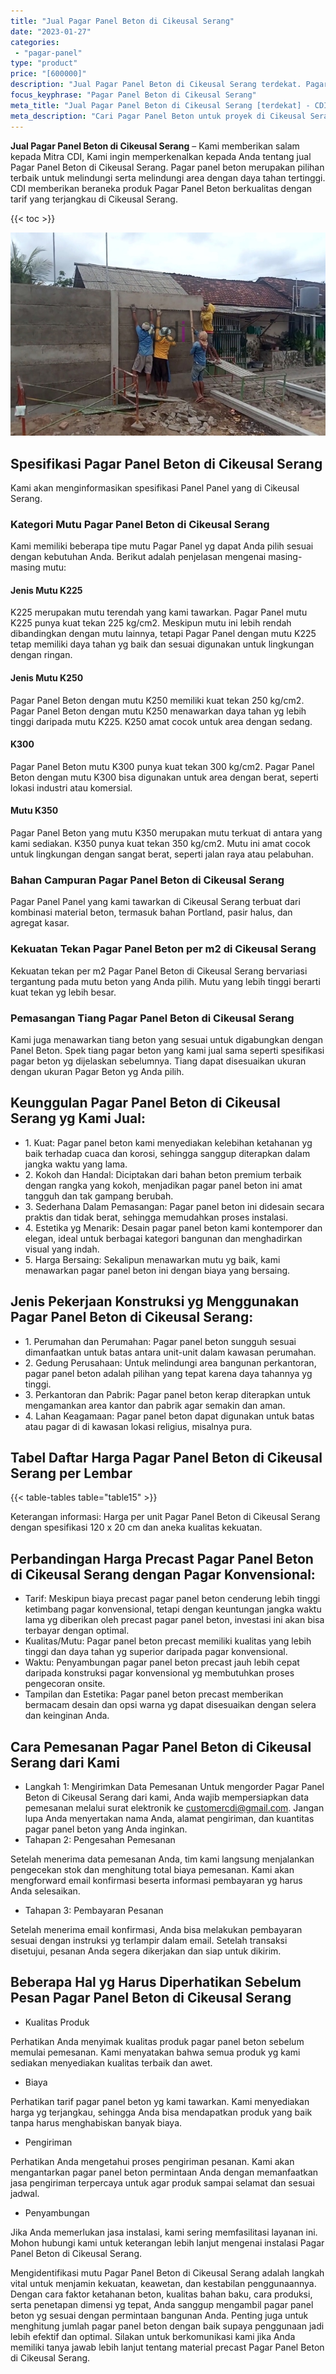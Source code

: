 ```yaml
---
title: "Jual Pagar Panel Beton di Cikeusal Serang"
date: "2023-01-27"
categories:
 - "pagar-panel"
type: "product"
price: "[600000]"
description: "Jual Pagar Panel Beton di Cikeusal Serang terdekat. Pagar Panel Beton ini biasanya diaplikasikan dalam pekerjaan pembangunan sebagai pagar pengamanan yang kuat dan tahan lama. Kontak kami untuk mendapatkan lebih lanjut."
focus_keyphrase: "Pagar Panel Beton di Cikeusal Serang"
meta_title: "Jual Pagar Panel Beton di Cikeusal Serang [terdekat] - CDI"
meta_description: "Cari Pagar Panel Beton untuk proyek di Cikeusal Serang? Kami memiliki Pagar Panel Beton berkualitas untuk pembatas lahan. Dapatkan penawaran terbaik sekarang."
---
```


**Jual Pagar Panel Beton di Cikeusal Serang** – Kami memberikan salam kepada Mitra CDI, Kami ingin memperkenalkan kepada Anda tentang jual Pagar Panel Beton di Cikeusal Serang. Pagar panel beton merupakan pilihan terbaik untuk melindungi serta melindungi area dengan daya tahan tertinggi. CDI memberikan beraneka produk Pagar Panel Beton berkualitas dengan tarif yang terjangkau di Cikeusal Serang.

{{< toc >}}

![Jual Pagar Panel Beton di Cikeusal Serang](/images/pagar-panel/pagar-panel-22.jpg)

## Spesifikasi Pagar Panel Beton di Cikeusal Serang

Kami akan menginformasikan spesifikasi Panel Panel yang di Cikeusal Serang.

### Kategori Mutu Pagar Panel Beton di Cikeusal Serang

Kami memiliki beberapa tipe mutu Pagar Panel yg dapat Anda pilih sesuai dengan kebutuhan Anda. Berikut adalah penjelasan mengenai masing-masing mutu:

#### Jenis Mutu K225

K225 merupakan mutu terendah yang kami tawarkan. Pagar Panel mutu K225 punya kuat tekan 225 kg/cm2. Meskipun mutu ini lebih rendah dibandingkan dengan mutu lainnya, tetapi Pagar Panel dengan mutu K225 tetap memiliki daya tahan yg baik dan sesuai digunakan untuk lingkungan dengan ringan.

#### Jenis Mutu K250

Pagar Panel Beton dengan mutu K250 memiliki kuat tekan 250 kg/cm2. Pagar Panel Beton dengan mutu K250 menawarkan daya tahan yg lebih tinggi daripada mutu K225. K250 amat cocok untuk area dengan sedang.

#### K300

Pagar Panel Beton mutu K300 punya kuat tekan 300 kg/cm2. Pagar Panel Beton dengan mutu K300 bisa digunakan untuk area dengan berat, seperti lokasi industri atau komersial.

#### Mutu K350

Pagar Panel Beton yang mutu K350 merupakan mutu terkuat di antara yang kami sediakan. K350 punya kuat tekan 350 kg/cm2. Mutu ini amat cocok untuk lingkungan dengan sangat berat, seperti jalan raya atau pelabuhan.

### Bahan Campuran Pagar Panel Beton di Cikeusal Serang

Pagar Panel Panel yang kami tawarkan di Cikeusal Serang terbuat dari kombinasi material beton, termasuk bahan Portland, pasir halus, dan agregat kasar.

### Kekuatan Tekan Pagar Panel Beton per m2 di Cikeusal Serang

Kekuatan tekan per m2 Pagar Panel Beton di Cikeusal Serang bervariasi tergantung pada mutu beton yang Anda pilih. Mutu yang lebih tinggi berarti kuat tekan yg lebih besar.

### Pemasangan Tiang Pagar Panel Beton di Cikeusal Serang

Kami juga menawarkan tiang beton yang sesuai untuk digabungkan dengan Panel Beton. Spek tiang pagar beton yang kami jual sama seperti spesifikasi pagar beton yg dijelaskan sebelumnya. Tiang dapat disesuaikan ukuran dengan ukuran Pagar Beton yg Anda pilih.

## Keunggulan Pagar Panel Beton di Cikeusal Serang yg Kami Jual:

*   1\. Kuat: Pagar panel beton kami menyediakan kelebihan ketahanan yg baik terhadap cuaca dan korosi, sehingga sanggup diterapkan dalam jangka waktu yang lama.
*   2\. Kokoh dan Handal: Diciptakan dari bahan beton premium terbaik dengan rangka yang kokoh, menjadikan pagar panel beton ini amat tangguh dan tak gampang berubah.
*   3\. Sederhana Dalam Pemasangan: Pagar panel beton ini didesain secara praktis dan tidak berat, sehingga memudahkan proses instalasi.
*   4\. Estetika yg Menarik: Desain pagar panel beton kami kontemporer dan elegan, ideal untuk berbagai kategori bangunan dan menghadirkan visual yang indah.
*   5\. Harga Bersaing: Sekalipun menawarkan mutu yg baik, kami menawarkan pagar panel beton ini dengan biaya yang bersaing.

## Jenis Pekerjaan Konstruksi yg Menggunakan Pagar Panel Beton di Cikeusal Serang:

*   1\. Perumahan dan Perumahan: Pagar panel beton sungguh sesuai dimanfaatkan untuk batas antara unit-unit dalam kawasan perumahan.
*   2\. Gedung Perusahaan: Untuk melindungi area bangunan perkantoran, pagar panel beton adalah pilihan yang tepat karena daya tahannya yg tinggi.
*   3\. Perkantoran dan Pabrik: Pagar panel beton kerap diterapkan untuk mengamankan area kantor dan pabrik agar semakin dan aman.
*   4\. Lahan Keagamaan: Pagar panel beton dapat digunakan untuk batas atau pagar di di kawasan lokasi religius, misalnya pura.

## Tabel Daftar Harga Pagar Panel Beton di Cikeusal Serang per Lembar

{{< table-tables table="table15" >}}

Keterangan informasi: Harga per unit Pagar Panel Beton di Cikeusal Serang dengan spesifikasi 120 x 20 cm dan aneka kualitas kekuatan.

## Perbandingan Harga Precast Pagar Panel Beton di Cikeusal Serang dengan Pagar Konvensional:

*   Tarif: Meskipun biaya precast pagar panel beton cenderung lebih tinggi ketimbang pagar konvensional, tetapi dengan keuntungan jangka waktu lama yg diberikan oleh precast pagar panel beton, investasi ini akan bisa terbayar dengan optimal.
*   Kualitas/Mutu: Pagar panel beton precast memiliki kualitas yang lebih tinggi dan daya tahan yg superior daripada pagar konvensional.
*   Waktu: Penyambungan pagar panel beton precast jauh lebih cepat daripada konstruksi pagar konvensional yg membutuhkan proses pengecoran onsite.
*   Tampilan dan Estetika: Pagar panel beton precast memberikan bermacam desain dan opsi warna yg dapat disesuaikan dengan selera dan keinginan Anda.

## Cara Pemesanan Pagar Panel Beton di Cikeusal Serang dari Kami

*   Langkah 1: Mengirimkan Data Pemesanan
Untuk mengorder Pagar Panel Beton di Cikeusal Serang dari kami, Anda wajib mempersiapkan data pemesanan melalui surat elektronik ke customercdi@gmail.com. Jangan lupa Anda menyertakan nama Anda, alamat pengiriman, dan kuantitas pagar panel beton yang Anda inginkan.
*   Tahapan 2: Pengesahan Pemesanan

Setelah menerima data pemesanan Anda, tim kami langsung menjalankan pengecekan stok dan menghitung total biaya pemesanan. Kami akan mengforward email konfirmasi beserta informasi pembayaran yg harus Anda selesaikan.
*   Tahapan 3: Pembayaran Pesanan

Setelah menerima email konfirmasi, Anda bisa melakukan pembayaran sesuai dengan instruksi yg terlampir dalam email. Setelah transaksi disetujui, pesanan Anda segera dikerjakan dan siap untuk dikirim.

## Beberapa Hal yg Harus Diperhatikan Sebelum Pesan Pagar Panel Beton di Cikeusal Serang

*   Kualitas Produk

Perhatikan Anda menyimak kualitas produk pagar panel beton sebelum memulai pemesanan. Kami menyatakan bahwa semua produk yg kami sediakan menyediakan kualitas terbaik dan awet.
*   Biaya

Perhatikan tarif pagar panel beton yg kami tawarkan. Kami menyediakan harga yg terjangkau, sehingga Anda bisa mendapatkan produk yang baik tanpa harus menghabiskan banyak biaya.
*   Pengiriman

Perhatikan Anda mengetahui proses pengiriman pesanan. Kami akan mengantarkan pagar panel beton permintaan Anda dengan memanfaatkan jasa pengiriman terpercaya untuk agar produk sampai selamat dan sesuai jadwal.
*   Penyambungan

Jika Anda memerlukan jasa instalasi, kami sering memfasilitasi layanan ini. Mohon hubungi kami untuk keterangan lebih lanjut mengenai instalasi Pagar Panel Beton di Cikeusal Serang.

Mengidentifikasi mutu Pagar Panel Beton di Cikeusal Serang adalah langkah vital untuk menjamin kekuatan, keawetan, dan kestabilan penggunaannya. Dengan cara faktor ketahanan beton, kualitas bahan baku, cara produksi, serta penetapan dimensi yg tepat, Anda sanggup mengambil pagar panel beton yg sesuai dengan permintaan bangunan Anda. Penting juga untuk menghitung jumlah pagar panel beton dengan baik supaya penggunaan jadi lebih efektif dan optimal. Silakan untuk berkomunikasi kami jika Anda memiliki tanya jawab lebih lanjut tentang material precast Pagar Panel Beton di Cikeusal Serang.